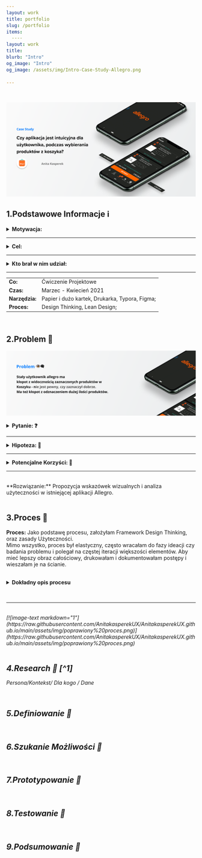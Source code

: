 ```yaml
---
layout: work
title: portfolio
slug: /portfolio
items:
  ----
layout: work
title: 
blurb: "Intro"
og_image: "Intro"
og_image: /assets/img/Intro-Case-Study-Allegro.png
      
---   
```

<br>

[![image-text markdown="1"](https://raw.githubusercontent.com/AnitakasperekUX/AnitakasperekUX.github.io/main/assets/img/tytul.png)](https://raw.githubusercontent.com/AnitakasperekUX/AnitakasperekUX.github.io/main/assets/img/tytul.png)
<br>

## 1.Podstawowe Informacje  ℹ️ 



<details><summary><b>Motywacja:</b></summary> Głównym czynnikiem, przez który zdecydowałam się na rozwiązanie tego tematu,było zaobserwowanie problemu w codziennym życiu, oraz wyłapanie błędu użytkownika,gdy ten używał aplikacji allegro.<br/>Kolejny czynnik, to niewielki zakres problemu, który wydał się optymalny i realny do przeanalizowania, dla kogoś początkującego.<br> Motywacją była też chęć sprawdzenia różnych UX-owych metod w praktyce i pokazanie procesu. <br></details>

---

<details><summary><b>Cel:</b></summary>Celem zadania było zebranie opinii i badanie rozwiązania pod względem zasad użyteczności. Natomiast celem końcowym, było zaprojektowanie propozycji która jest intuicyjna czy lepiej informuje użytkowników o ich działaniach.<br></details>

---

<details><summary><b>Kto brał w nim udział:</b></summary> Niestety tylko ja. Proces i wyniki konsultowałam 2 razy z projektantem spoza branży IT. <br>Do tego były jeszcze osoby z którymi przeprowadzałam wywiady.<br></details>

---


|                |                                                |
| :------------- | ---------------------------------------------- |
| **Co:**        | Ćwiczenie Projektowe                           |
| **Czas:**      | Marzec - Kwiecień 2021                         |
| **Narzędzia:** | Papier i dużo kartek, Drukarka, Typora, Figma; |
| **Proces:**    | Design Thinking, Lean Design;                  |


<br>


## 2.Problem 🔮

[![image-text markdown="1"](https://raw.githubusercontent.com/AnitakasperekUX/AnitakasperekUX.github.io/main/assets/img/problem.png)](https://raw.githubusercontent.com/AnitakasperekUX/AnitakasperekUX.github.io/main/assets/img/problem.png)

<details><summary><b>Pytanie: ❓</b></summary> Jak można rozwiązać problem braku dostarczenia niewystarczających informacji zwrotnych aplikacji i zapobiec generowania błędów ?<br> </details>


---

<details><summary><b>Hipoteza: 🤔</b></summary> Podczas wybierania przedmiotów z przepełnionego koszyka, użytkownik nie jest wystarczająco informowany o swoich działaniach.<br></details>


---

<details><summary><b>Potencjalne Korzyści: 🎉 </b></summary> Usprawnienie informacji wizualnych i interakcji, przyspieszy proces zakupowy i uniknie błędów użytkownika Poprzez dodanie wskazówek wizualne, poprawi się użyteczność aplikacji. Model Mentalny stałego użytkownika używającego wersji webowej, będzie spójniejszy.<br></details>

---
<br>
**Rozwiązanie:** Propozycja wskazówek wizualnych i analiza użyteczności w istniejącej aplikacji Allegro. 
<br>
<br>

## 3.Proces 🔄
**Proces:** Jako podstawę procesu, założyłam Framework Design Thinking, oraz zasady Użyteczności.<br> 
 Mimo wszystko, proces był elastyczny, często wracałam do fazy ideacji czy badania problemu i polegał na częstej iteracji
większości elementów. Aby mieć lepszy obraz całościowy, drukowałam i dokumentowałam postępy i wieszałam je na ścianie. 



<br>
 
 
 
 
<details><summary><b>Dokładny opis procesu</b></summary> 
  Strategia: 
  Aby proces nie zajął mi zbyt dużo czasu i był w miarę efektywny wobec wyznaczonych sobie celów - ograniczyłam fazę research[^1] do krótkich wywiadów, spostrzeżeń, hipotezy i przeprowadziłam test użyteczności na jednej osobie.
  <br> 
Zastanowiłam się również, jakimi metodami, mogłabym efektywnie uzyskać efekt, który byłby zadowalający (MVP),
dlatego zdecydowałam się głównie na metodologiach takich jak:
Mapa Empatii, User Flow, Analiza Heurystyczna i Konkurencji, Wireframe i Prototyp*

> * Z tym ostatnim ze względu na ograniczenie wiedzy miałam problem.

Zamiast skończyć Fazę Definiowania, przeszłam do szukania możliwości i rozrysowywania user flow i wireframeów. BYł to niestety błąd który wydłużył mi pracę i namieszał w procesie. 

Defniowanie artefaktów, zaczynałam od zebrania danych, informacji o metodach i notatek. Następnie przechodziłam do programu Figma. 

Szukanie Możliwości - Szukałam odniesień u konkurencyjnych stron, których używały osoby i najbardziej przypominały Allegro. 

Prototypowanie - Tutaj koncept został dopracowany ze szkicu - szukałam jeszcze innych rozwiązań ale brakoało mi ciekawych pomysłów i zespołu z którym mogłabym wymieniać się pomysłami. 

Testowanie - Ta faze nie jest jeszcze skończona, feedback dopiero mam zamiar zebrać. 

<i>Udostępniłam również nieobrobione szkice z procesu powstawania zadania.
[Tutaj zobaczysz zdjęcia i szkice z procesu](https://drive.google.com/drive/folders/1Jrn7BMb4GC7GlBkSpo0FqAbGpU1yLDKP?usp=sharing).</details>


<br>



-----



<br>
[![image-text markdown="1"](https://raw.githubusercontent.com/AnitakasperekUX/AnitakasperekUX.github.io/main/assets/img/poprawiony%20proces.png)](https://raw.githubusercontent.com/AnitakasperekUX/AnitakasperekUX.github.io/main/assets/img/poprawiony%20proces.png)



<br>



<br>


## 4.Research 🔮 [^1]

Persona/Kontekst/ Dla kogo / Dane 


<br>


## 5.Definiowanie 🔮


<br>


## 6.Szukanie Możliwości 🔮


<br>


## 7.Prototypowanie 🔮

<br>


## 8.Testowanie  🔮


<br>

## 9.Podsumowanie  🔮



